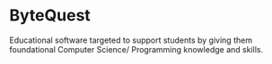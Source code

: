 # ByteQuest
Educational software targeted to support students by giving them foundational Computer Science/ Programming knowledge and skills.

